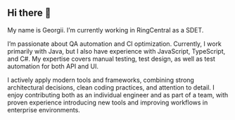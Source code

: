 ## Hi there 👋

My name is Georgii.
I’m currently working in RingCentral as a SDET.

I’m passionate about QA automation and CI optimization. Currently, I work primarily with Java, but I also have experience with JavaScript, TypeScript, and C#. My expertise covers manual testing, test design, as well as test automation for both API and UI.

I actively apply modern tools and frameworks, combining strong architectural decisions, clean coding practices, and attention to detail. I enjoy contributing both as an individual engineer and as part of a team, with proven experience introducing new tools and improving workflows in enterprise environments.

<!--
**georgRusanov/georgRusanov** is a ✨ _special_ ✨ repository because its `README.md` (this file) appears on your GitHub profile.

Here are some ideas to get you started:

- 🔭 I’m currently working on ...
- 🌱 I’m currently learning ...
- 👯 I’m looking to collaborate on ...
- 🤔 I’m looking for help with ...
- 💬 Ask me about ...
- 📫 How to reach me: ...
- 😄 Pronouns: ...
- ⚡ Fun fact: ...
-->
